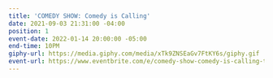 ```yaml
---
title: 'COMEDY SHOW: Comedy is Calling'
date: 2021-09-03 21:31:00 -04:00
position: 1
event-date: 2022-01-14 20:00:00 -05:00
end-time: 10PM
giphy-url: https://media.giphy.com/media/xTk9ZNSEaGv7FtKY6s/giphy.gif
event-url: https://www.eventbrite.com/e/comedy-show-comedy-is-calling-tickets-227257311737
---
```


